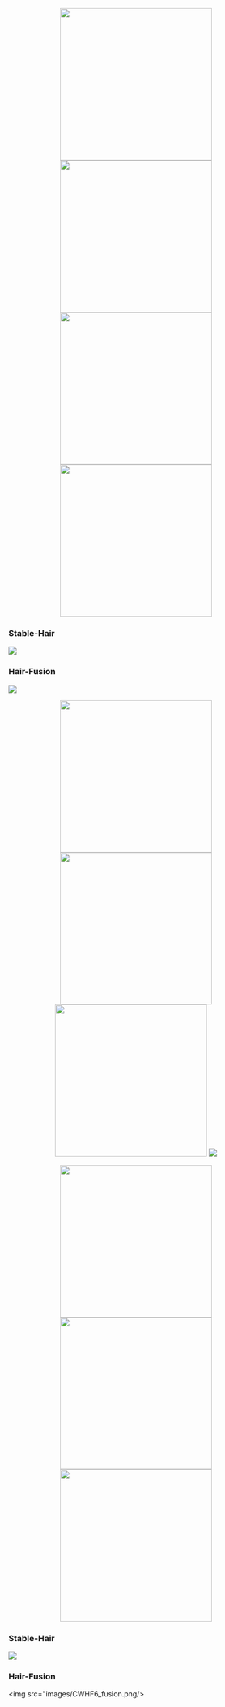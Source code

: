 <p align="center">
  <img src="images/0.jpg" width="300" />
  <img src="images/a.jpg" width="300"/>
  <img src="images/nano1.png" width="300"/>
  <img src="images/nano1_PA.png" width="300"/>
</p>

### Stable-Hair
<img src="images/CWHF5.jpg" />


### Hair-Fusion
<img src="images/CHWHF5_fusion.png" />

<p align="center">
  <img src="images/3.jpg" width="300" />
  <img src="images/a.jpg" width="300"/>
  <img src="images/nano2.png" width="300"/>
  <img src="images/nano2_PA.png" />
</p>

<p align="center">
  <img src="images/0.jpg" width="300" />
  <img src="images/b.jpg" width="300"/>
  <img src="images/nano3.png" width="300"/>
</p>

### Stable-Hair
<img src="images/CWHF6.jpg" />


### Hair-Fusion
<img src="images/CWHF6_fusion.png/>



  